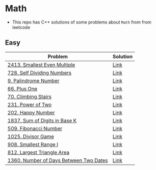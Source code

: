 # Math
- This repo has C++ solutions of some problems about `Math` from from leetcode
## Easy
|Problem|Solution|
|-------|--------|
|[2413. Smallest Even Multiple](https://leetcode.com/problems/smallest-even-multiple/)|[Link](Solutions/2413-Samllest_Even_Multiple.cpp)|
|[728. Self Dividing Numbers](https://leetcode.com/problems/self-dividing-numbers/)|[Link](Solutions/728-Self_diving_numbers.cpp)|
|[9. Palindrome Number](https://leetcode.com/problems/palindrome-number/)|[Link](Solutions/9-Palindrome-Number.cpp)|
|[66. Plus One](https://leetcode.com/problems/plus-one/)|[Link](Solutions/66-plus_one.cpp)|
|[70. Climbing Stairs](https://leetcode.com/problems/climbing-stairs/)|[Link](Solutions/70-Climbing_Stairs.cpp)|
|[231. Power of Two](https://leetcode.com/problems/power-of-two/)|[Link](Solutions/231-Power_Of_Two.cpp)|
|[202. Happy Number](https://leetcode.com/problems/happy-number/)|[Link](Solutions/202-Happy_Number.cpp)|
|[1837. Sum of Digits in Base K](https://leetcode.com/problems/sum-of-digits-in-base-k/)|[Link](Solutions/1837-Sum_of_Digits_in_base_k.cpp)|
|[509. Fibonacci Number](https://leetcode.com/problems/fibonacci-number/)|[Link](Solutions/509-Fibonacci_Number.cpp)|
|[1025. Divisor Game](https://leetcode.com/problems/divisor-game/)|[Link](Solutions/1025-Divisor_Game.cpp)|
|[908. Smallest Range I](https://leetcode.com/problems/smallest-range-i/)|[Link](Solutions/908-Smallest_Range_I.cpp)|
|[812. Largest Triangle Area](https://leetcode.com/problems/largest-triangle-area/)|[Link](Solutions/812-Largest_Triangle_Area.cpp)|
|[1360. Number of Days Between Two Dates](https://leetcode.com/problems/number-of-days-between-two-dates/)|[Link](Solutions/1360-Number_of_Days_Between_Two_Dates.cpp)|